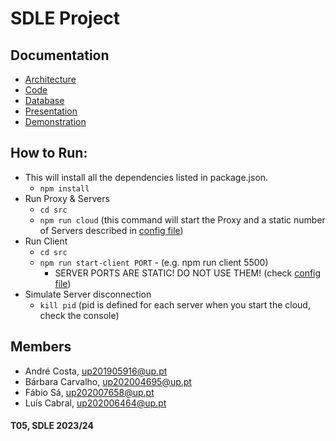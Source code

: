 # SDLE Project

## Documentation

- [Architecture](./docs/Architecture.pdf)
- [Code](/src/)
- [Database](./database/)
- [Presentation](./docs/Presentation.pdf)
- [Demonstration](./docs/Demo.mp4)

## How to Run:

- This will install all the dependencies listed in package.json.
    - ``npm install``
- Run Proxy & Servers
    - ``cd src``
    - ``npm run cloud`` (this command will start the Proxy and a static number of Servers described in [config file](./src/config.json))
- Run Client
    - ``cd src``
    - ``npm run start-client PORT`` - (e.g. npm run client 5500)
        - SERVER PORTS ARE STATIC! DO NOT USE THEM! (check [config file](./src/config.json))
- Simulate Server disconnection
    - ``kill pid`` (pid is defined for each server when you start the cloud, check the console)

## Members

- André Costa, up201905916@up.pt
- Bárbara Carvalho, up202004695@up.pt
- Fábio Sá, up202007658@up.pt
- Luís Cabral, up202006464@up.pt

#### T05, SDLE 2023/24
